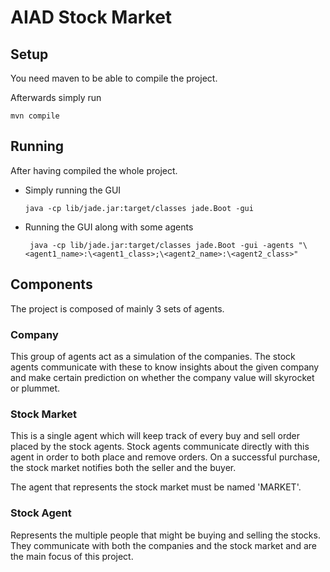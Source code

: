 # AIAD Stock Market

## Setup

You need maven to be able to compile the project.

Afterwards simply run

    mvn compile



## Running
After having compiled the whole project.

 - Simply running the GUI
    
     
       java -cp lib/jade.jar:target/classes jade.Boot -gui
        
 - Running the GUI along with some agents

        java -cp lib/jade.jar:target/classes jade.Boot -gui -agents "\<agent1_name>:\<agent1_class>;\<agent2_name>:\<agent2_class>"

## Components

The project is composed of mainly 3 sets of agents.

### Company

This group of agents act as a simulation of the companies. The stock agents communicate with these to know insights about the given company and make certain prediction on whether the company value will skyrocket or plummet.

### Stock Market

This is a single agent which will keep track of every buy and sell order placed by the stock agents. Stock agents communicate directly with this agent in order to both place and remove orders. On a successful purchase, the stock market notifies both the seller and the buyer.

The agent that represents the stock market must be named 'MARKET'.

### Stock Agent

Represents the multiple people that might be buying and selling the stocks. They communicate with both the companies and the stock market and are the main focus of this project.
